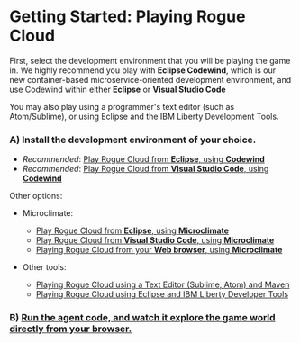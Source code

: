 
# Getting Started: Playing Rogue Cloud

First, select the development environment that you will be playing the game in. We highly recommend you play with **Eclipse Codewind**, which is our new container-based microservice-oriented development environment, and use Codewind within either **Eclipse** or **Visual Studio Code**

You may also play using a programmer's text editor (such as Atom/Sublime), or using Eclipse and the IBM Liberty Development Tools.

### A) Install the development environment of your choice.

- *Recommended*: [Play Rogue Cloud from **Eclipse**, using **Codewind**](Developing-Eclipse-on-Codewind.md)
- *Recommended*: [Play Rogue Cloud from **Visual Studio Code**, using **Codewind**](Developing-VisualStudioCode-on-Codewind.md)

Other options:
- Microclimate:
  - [Play Rogue Cloud from **Eclipse**, using **Microclimate**](Developing-Eclipse-on-Microclimate.md)
  - [Play Rogue Cloud from **Visual Studio Code**, using **Microclimate**](Developing-VisualStudioCode-on-Microclimate.md)
  - [Playing Rogue Cloud from your **Web browser**, using **Microclimate**](Developing-RogueCloud-On-Microclimate.md)

- Other tools:
  - [Playing Rogue Cloud using a Text Editor (Sublime, Atom) and Maven](Developing-Text-Editor.md)
  - [Playing Rogue Cloud using Eclipse and IBM Liberty Developer Tools](Developing-LibertyDevTools.md)

### B) [Run the agent code, and watch it explore the game world directly from your browser.](Developing-CodingNextSteps.md)
